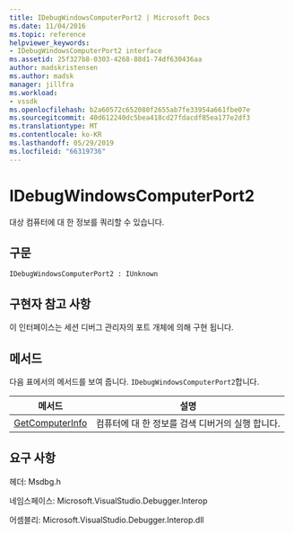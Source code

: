 ```yaml
---
title: IDebugWindowsComputerPort2 | Microsoft Docs
ms.date: 11/04/2016
ms.topic: reference
helpviewer_keywords:
- IDebugWindowsComputerPort2 interface
ms.assetid: 25f327b8-0303-4268-88d1-74df630436aa
author: madskristensen
ms.author: madsk
manager: jillfra
ms.workload:
- vssdk
ms.openlocfilehash: b2a60572c652080f2655ab7fe33954a661fbe07e
ms.sourcegitcommit: 40d612240dc5bea418cd27fdacdf85ea177e2df3
ms.translationtype: MT
ms.contentlocale: ko-KR
ms.lasthandoff: 05/29/2019
ms.locfileid: "66319736"
---
```

# <a name="idebugwindowscomputerport2"></a>IDebugWindowsComputerPort2
대상 컴퓨터에 대 한 정보를 쿼리할 수 있습니다.

## <a name="syntax"></a>구문

```
IDebugWindowsComputerPort2 : IUnknown
```

## <a name="notes-for-implementers"></a>구현자 참고 사항
 이 인터페이스는 세션 디버그 관리자의 포트 개체에 의해 구현 됩니다.

## <a name="methods"></a>메서드
 다음 표에서의 메서드를 보여 줍니다. `IDebugWindowsComputerPort2`합니다.

|메서드|설명|
|------------|-----------------|
|[GetComputerInfo](../../../extensibility/debugger/reference/idebugwindowscomputerport2-getcomputerinfo.md)|컴퓨터에 대 한 정보를 검색 디버거의 실행 합니다.|

## <a name="requirements"></a>요구 사항
 헤더: Msdbg.h

 네임스페이스: Microsoft.VisualStudio.Debugger.Interop

 어셈블리: Microsoft.VisualStudio.Debugger.Interop.dll
